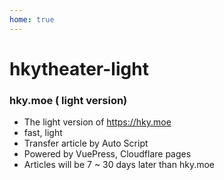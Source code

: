 ```yaml
---
home: true
---
```

# hkytheater-light
### hky.moe ( light version)

 - The light version of <https://hky.moe>
 - fast, light
 - Transfer article by Auto Script
 - Powered by VuePress, Cloudflare pages
 - Articles will be 7 ~ 30 days later than hky.moe

